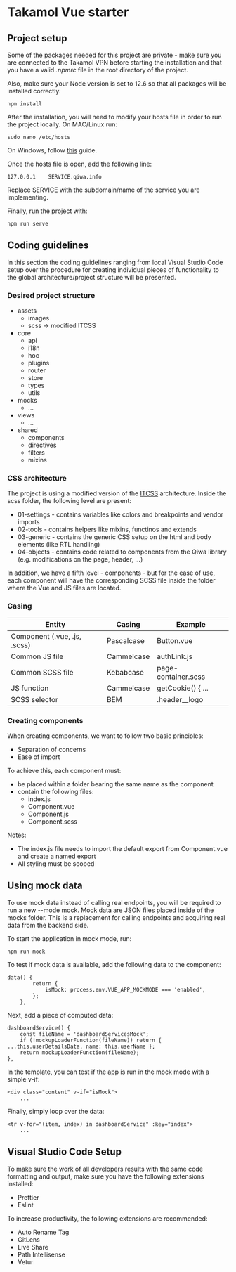 # Takamol Vue starter

## Project setup

Some of the packages needed for this project are private - make sure you are connected to the Takamol VPN before starting the installation and that you have a valid _.npmrc_ file in the root directory of the project.

Also, make sure your Node version is set to 12.6 so that all packages will be installed correctly.

```
npm install
```

After the installation, you will need to modify your hosts file in order to run the project locally. On MAC/Linux run:

```
sudo nano /etc/hosts
```

On Windows, follow [this](https://docs.rackspace.com/support/how-to/modify-your-hosts-file/) guide.

Once the hosts file is open, add the following line:

```
127.0.0.1    SERVICE.qiwa.info
```

Replace SERVICE with the subdomain/name of the service you are implementing.

Finally, run the project with:

```
npm run serve
```

## Coding guidelines

In this section the coding guidelines ranging from local Visual Studio Code setup over the procedure for creating individual pieces of functionality to the global architecture/project structure will be presented.

### Desired project structure

-   assets
    -   images
    -   scss &#8594; modified ITCSS
-   core
    -   api
    -   i18n
    -   hoc
    -   plugins
    -   router
    -   store
    -   types
    -   utils
-   mocks
    -   ...
-   views
    -   ...
-   shared
    -   components
    -   directives
    -   filters
    -   mixins

### CSS architecture

The project is using a modified version of the [ITCSS](https://www.hongkiat.com/blog/inverted-triangle-css-web-development/) architecture. Inside the scss folder, the following level are present:

-   01-settings - contains variables like colors and breakpoints and vendor imports
-   02-tools - contains helpers like mixins, functinos and extends
-   03-generic - contains the generic CSS setup on the html and body elements (like RTL handling)
-   04-objects - contains code related to components from the Qiwa library (e.g. modifications on the page, header, ...)

In addition, we have a fifth level - components - but for the ease of use, each component will have the corresponding SCSS file inside the folder where the Vue and JS files are located.

### Casing

| Entity                       | Casing     | Example             |
| ---------------------------- | ---------- | ------------------- |
| Component (.vue, .js, .scss) | Pascalcase | Button.vue          |
| Common JS file               | Cammelcase | authLink.js         |
| Common SCSS file             | Kebabcase  | page-container.scss |
| JS function                  | Cammelcase | getCookie() { ...   |
| SCSS selector                | BEM        | .header\_\_logo     |

### Creating components

When creating components, we want to follow two basic principles:

-   Separation of concerns
-   Ease of import

To achieve this, each component must:

-   be placed within a folder bearing the same name as the component
-   contain the following files:
    -   index.js
    -   Component.vue
    -   Component.js
    -   Component.scss

Notes:

-   The index.js file needs to import the default export from Component.vue and create a named export
-   All styling must be scoped

## Using mock data

To use mock data instead of calling real endpoints, you will be required to run a new --mode mock. Mock data are JSON files placed inside of the mocks folder. This is a replacement for calling endpoints and acquiring real data from the backend side.

To start the application in mock mode, run:

```
npm run mock
```

To test if mock data is available, add the following data to the component:

```
data() {
        return {
            isMock: process.env.VUE_APP_MOCKMODE === 'enabled',
        };
    },
```

Next, add a piece of computed data:

```
dashboardService() {
    const fileName = 'dashboardServicesMock';
    if (!mockupLoaderFunction(fileName)) return { ...this.userDetailsData, name: this.userName };
    return mockupLoaderFunction(fileName);
},
```

In the template, you can test if the app is run in the mock mode with a simple v-if:

```
<div class="content" v-if="isMock">
    ...
```

Finally, simply loop over the data:

```
<tr v-for="(item, index) in dashboardService" :key="index">
    ...
```

## Visual Studio Code Setup

To make sure the work of all developers results with the same code formatting and output, make sure you have the following extensions installed:

-   Prettier
-   Eslint

To increase productivity, the following extensions are recommended:

-   Auto Rename Tag
-   GitLens
-   Live Share
-   Path Intellisense
-   Vetur
